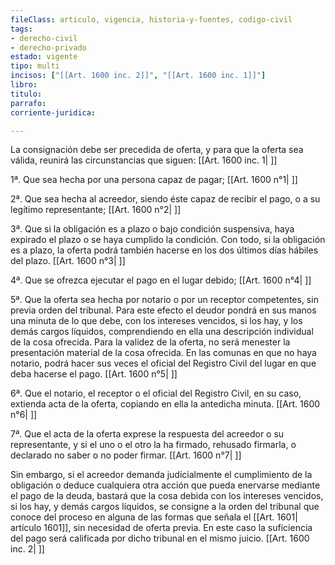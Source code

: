 ```yaml
---
fileClass: articulo, vigencia, historia-y-fuentes, codigo-civil
tags:
- derecho-civil
- derecho-privado
estado: vigente
tipo: multi
incisos: ["[[Art. 1600 inc. 2]]", "[[Art. 1600 inc. 1]]"]
libro:
titulo:
parrafo:
corriente-juridica:

---
```

La consignación debe ser precedida de oferta, y para que la oferta sea válida, reunirá las circunstancias que siguen: [[Art. 1600 inc. 1| ]]

1ª. Que sea hecha por una persona capaz de pagar; [[Art. 1600 n°1| ]]

2ª. Que sea hecha al acreedor, siendo éste capaz de recibir el pago, o a su legítimo representante; [[Art. 1600 n°2| ]]

3ª. Que si la obligación es a plazo o bajo condición suspensiva, haya expirado el plazo o se haya cumplido la condición. Con todo, si la obligación es a plazo, la oferta podrá también hacerse en los dos últimos días hábiles del plazo. [[Art. 1600 n°3| ]]

4ª. Que se ofrezca ejecutar el pago en el lugar debido; [[Art. 1600 n°4| ]]

5ª. Que la oferta sea hecha por notario o por un receptor competentes, sin previa orden del tribunal. Para este efecto el deudor pondrá en sus manos una minuta de lo que debe, con los intereses vencidos, si los hay, y los demás cargos líquidos, comprendiendo en ella una descripción individual de la cosa ofrecida. Para la validez de la oferta, no será menester la presentación material de la cosa ofrecida. En las comunas en que no haya notario, podrá hacer sus veces el oficial del Registro Civil del lugar en que deba hacerse el pago. [[Art. 1600 n°5| ]]

6ª. Que el notario, el receptor o el oficial del Registro Civil, en su caso, extienda acta de la oferta, copiando en ella la antedicha minuta. [[Art. 1600 n°6| ]]

7ª. Que el acta de la oferta exprese la respuesta del acreedor o su representante, y si el uno o el otro la ha firmado, rehusado firmarla, o declarado no saber o no poder firmar. [[Art. 1600 n°7| ]]

Sin embargo, si el acreedor demanda judicialmente el cumplimiento de la obligación o deduce cualquiera otra acción que pueda enervarse mediante el pago de la deuda, bastará que la cosa debida con los intereses vencidos, si los hay, y demás cargos líquidos, se consigne a la orden del tribunal que conoce del proceso en alguna de las formas que señala el [[Art. 1601| artículo 1601]], sin necesidad de oferta previa. En este caso la suficiencia del pago será calificada por dicho tribunal en el mismo juicio. [[Art. 1600 inc. 2| ]]